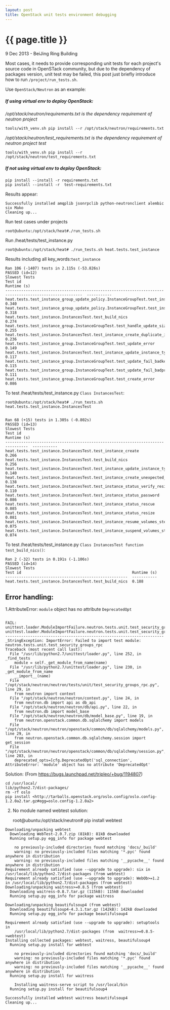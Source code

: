 ```yaml
---
layout: post
title: OpenStack unit tests environment debugging
---
```


{{ page.title }}
================

<p class="meta">9 Dec 2013 - BeiJing Ring Building</p>

Most cases, it needs to provide corresponding unit tests for each project's source code in OpenSTack community,
but due to  the dependency of packages version, unit test may be failed, this post just briefly introduce how to
run `/project/run_tests.sh`.

Use `OpenStack/Neutron` as an example:

##### If using virtual env to deploy OpenStack:

*/opt/stack/neutron/requirements.txt is the dependency requirement of neutron project*

    tools/with_venv.sh pip install --r /opt/stack/neutron/requirements.txt 

*/opt/stack/neutron/test_requirements.txt is the dependency requirement of neutron project test*

    tools/with_venv.sh pip install --r /opt/stack/neutron/test_requirements.txt

##### If not using virtual env to deploy OpenStack:

    pip install --install -r requirements.txt
    pip install --install -r  test-requirements.txt

Results appear:

    Successfully installed amqplib jsonrpclib python-neutronclient alembic six Mako
    Cleaning up...

Run test cases under projects

    root@ubuntu:/opt/stack/heat#./run_tests.sh

Run /heat/tests/test_instance.py

    root@ubuntu:/opt/stack/heat# ./run_tests.sh heat.tests.test_instance

Results including all key_words:`test_instance`

<pre><code>Ran 106 (-1407) tests in 2.115s (-53.826s)
PASSED (id=12)
Slowest Tests
Test id                                                                                                   Runtime (s)
--------------------------------------------------------------------------------------------------------  -----------
heat.tests.test_instance_group_update_policy.InstanceGroupTest.test_instance_group_update                 0.340
heat.tests.test_instance_group_update_policy.InstanceGroupTest.test_instance_group_update_policy_removed  0.318
heat.tests.test_instance.InstancesTest.test_build_nics                                                    0.274
heat.tests.test_instance_group.InstanceGroupTest.test_handle_update_size                                  0.255
heat.tests.test_instance.InstancesTest.test_instance_create_duplicate_image_name_err                      0.236
heat.tests.test_instance_group.InstanceGroupTest.test_update_error                                        0.149
heat.tests.test_instance.InstancesTest.test_instance_update_instance_type_failed                          0.117
heat.tests.test_instance_group.InstanceGroupTest.test_update_fail_badkey                                  0.115
heat.tests.test_instance_group.InstanceGroupTest.test_update_fail_badprop                                 0.111
heat.tests.test_instance_group.InstanceGroupTest.test_create_error                                        0.086
</code></pre>

To test /heat/tests/test_instance.py  `Class InstancesTest`:

    root@ubuntu:/opt/stack/heat# ./run_tests.sh heat.tests.test_instance.InstancesTest

<pre><code>
Ran 68 (+15) tests in 1.305s (-0.802s)
PASSED (id=13)
Slowest Tests
Test id                                                                           Runtime (s)
--------------------------------------------------------------------------------  -----------
heat.tests.test_instance.InstancesTest.test_instance_create                       0.266
heat.tests.test_instance.InstancesTest.test_build_nics                            0.256
heat.tests.test_instance.InstancesTest.test_instance_update_instance_type_failed  0.140
heat.tests.test_instance.InstancesTest.test_instance_create_unexpected_status     0.138
heat.tests.test_instance.InstancesTest.test_instance_status_verify_resize         0.110
heat.tests.test_instance.InstancesTest.test_instance_status_password              0.086
heat.tests.test_instance.InstancesTest.test_instance_status_rescue                0.085
heat.tests.test_instance.InstancesTest.test_instance_status_resize                0.081
heat.tests.test_instance.InstancesTest.test_instance_resume_volumes_step          0.075
heat.tests.test_instance.InstancesTest.test_instance_suspend_volumes_step         0.074</pre></code>

To test /heat/tests/test_instance.py `Class InstancesTest function test_build_nics()`:
<pre><code>Ran 2 (-32) tests in 0.191s (-1.106s)
PASSED (id=14)
Slowest Tests
Test id                                                 Runtime (s)
------------------------------------------------------  -----------
heat.tests.test_instance.InstancesTest.test_build_nics  0.188
</code></pre>

## Error handling:

1.AttributeError: `module` object has no attribute `DeprecatedOpt`

<pre><code>
FAIL: unittest.loader.ModuleImportFailure.neutron.tests.unit.test_security_groups_rpc
unittest.loader.ModuleImportFailure.neutron.tests.unit.test_security_groups_rpc
----------------------------------------------------------------------
_StringException: ImportError: Failed to import test module: neutron.tests.unit.test_security_groups_rpc
Traceback (most recent call last):
  File "/usr/lib/python2.7/unittest/loader.py", line 252, in _find_tests
    module = self._get_module_from_name(name)
  File "/usr/lib/python2.7/unittest/loader.py", line 230, in _get_module_from_name
    __import__(name)
  File "/opt/stack/neutron/neutron/tests/unit/test_security_groups_rpc.py", line 29, in <module>
    from neutron import context
  File "/opt/stack/neutron/neutron/context.py", line 24, in <module>
    from neutron.db import api as db_api
  File "/opt/stack/neutron/neutron/db/api.py", line 22, in <module>
    from neutron.db import model_base
  File "/opt/stack/neutron/neutron/db/model_base.py", line 19, in <module>
    from neutron.openstack.common.db.sqlalchemy import models
  File "/opt/stack/neutron/neutron/openstack/common/db/sqlalchemy/models.py", line 29, in <module>
    from neutron.openstack.common.db.sqlalchemy.session import get_session
  File "/opt/stack/neutron/neutron/openstack/common/db/sqlalchemy/session.py", line 283, in <module>
    deprecated_opts=[cfg.DeprecatedOpt('sql_connection',
AttributeError: 'module' object has no attribute 'DeprecatedOpt'
</code></pre>

Solution: (From <https://bugs.launchpad.net/tripleo/+bug/1194807>)

    cd /usr/local/
    lib/python2.7/dist-packages/
    rm -rf oslo
    pip install <http://tarballs.openstack.org/oslo.config/oslo.config-1.2.0a2.tar.gz#egg=oslo.config-1.2.0a2>

2. No module named webtest
solution:

    root@ubuntu:/opt/stack/neutron# pip install webtest

<pre><code>Downloading/unpacking webtest
  Downloading WebTest-2.0.7.zip (81kB): 81kB downloaded
  Running setup.py egg_info for package webtest
    
    no previously-included directories found matching 'docs/_build'
    warning: no previously-included files matching '*.pyc' found anywhere in distribution
    warning: no previously-included files matching '__pycache__' found anywhere in distribution
Requirement already satisfied (use --upgrade to upgrade): six in /usr/local/lib/python2.7/dist-packages (from webtest)
Requirement already satisfied (use --upgrade to upgrade): WebOb>=1.2 in /usr/local/lib/python2.7/dist-packages (from webtest)
Downloading/unpacking waitress>=0.8.5 (from webtest)
  Downloading waitress-0.8.7.tar.gz (115kB): 115kB downloaded
  Running setup.py egg_info for package waitress
    
Downloading/unpacking beautifulsoup4 (from webtest)
  Downloading beautifulsoup4-4.3.1.tar.gz (142kB): 142kB downloaded
  Running setup.py egg_info for package beautifulsoup4
    
Requirement already satisfied (use --upgrade to upgrade): setuptools in  
    /usr/local/lib/python2.7/dist-packages (from  waitress>=0.8.5->webtest)
Installing collected packages: webtest, waitress, beautifulsoup4
  Running setup.py install for webtest
    
    no previously-included directories found matching 'docs/_build'
    warning: no previously-included files matching '*.pyc' found anywhere in distribution
    warning: no previously-included files matching '__pycache__' found anywhere in distribution
  Running setup.py install for waitress
    
    Installing waitress-serve script to /usr/local/bin
  Running setup.py install for beautifulsoup4
    
Successfully installed webtest waitress beautifulsoup4
Cleaning up...
</code></pre>

